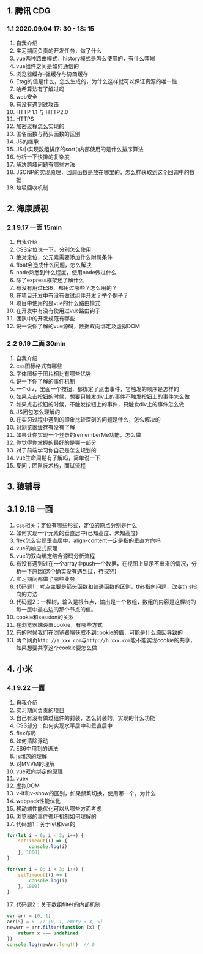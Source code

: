 ## 1. 腾讯 CDG 

### 1.1 2020.09.04 17: 30 - 18: 15

1. 自我介绍
2. 实习期间负责的开发任务，做了什么
3. vue两种路由模式，history模式是怎么使用的，有什么弊端
4. vue组件之间是如何通信的
5. 浏览器缓存-强缓存与协商缓存
6. Etag的值是什么，怎么生成的，为什么这样就可以保证资源的唯一性
7. 哈希算法有了解过吗
8. web安全
9. 有没有遇到过攻击
10. HTTP 1.1 与 HTTP2.0
11. HTTPS
12. 加密过程怎么实现的
13. 匿名函数与箭头函数的区别
14. JS的继承
15. JS中实现数组排序的sort()内部使用的是什么排序算法
16. 分析一下快排的复杂度
17. 解决跨域问题有哪些方法
18. JSONP的实现原理，回调函数是放在哪里的，怎么样获取到这个回调中的数据
19. 垃圾回收机制

## 2. 海康威视

### 2.1  9.17 一面 15min

1. 自我介绍
2. CSS定位说一下，分别怎么使用
3. 绝对定位，父元素需要添加什么附属条件
4. float会造成什么问题，怎么解决
5. node熟悉到什么程度，使用node做过什么
6. 除了express框架还了解什么
7. 有没有用过ES6，都用过哪些？怎么用的？
8. 在项目开发中有没有做过组件开发？举个例子？
9. 项目中使用的是vue的什么路由模式
10. 在开发中有没有使用过vue路由钩子
11. 团队中的开发规范有哪些
12. 说一说你了解的vue源码，数据双向绑定及虚拟DOM

### 2.2 9.19 二面 30min

1. 自我介绍
2. css图标格式有哪些
3. 字体图标于图片相比有哪些优势
4. 说一下你了解的事件机制
5. 一个div，里面一个按钮，都绑定了点击事件，它触发的顺序是怎样的
6. 如果点击按钮的时候，想要只触发div上的事件不触发按钮上的事件怎么做
7. 如果点击按钮的时候，不触发按钮上的事件，只触发div上的事件怎么做
8. JS闭包怎么理解的
9. 在实习过程中遇到的印象比较深刻的问题是什么，怎么解决的
10. 对浏览器缓存有没有了解
11. 如果让你实现一个登录的rememberMe功能，怎么做
12. 你觉得你掌握的最好的是哪一部分
13. 对于前端学习你自己是怎么规划的
14. vue生命周期有了解吗，简单说一下
15. 反问：团队技术栈，面试流程


## 3. 猿辅导

## 3.1 9.18 一面

1. css相关：定位有哪些形式，定位的原点分别是什么
2. 如何实现一个元素的垂直居中(已知高度、未知高度)
3. flex怎么实现垂直居中，align-content一定是指的垂直方向吗
4. vue的响应式原理
5. vue的双向绑定结合源码分析流程
6. 有没有遇到过在一个array中push一个数据，在视图上显示不出来的情况，分析一下原因(这个确实没有遇到过，待探究)
7. 实习期间都做了哪些业务
8. 代码题1：考点主要是箭头函数和普通函数的区别，this指向问题，改变this指向的方法
9. 代码题2：一棵树，输入是根节点，输出是一个数组，数组的内容是这棵树的每一层中最右边的那个节点的值。
10. cookie和session的关系
11. 在浏览器端设置cookie，有哪些方式
12. 有的时候我们在浏览器端获取不到cookie的值，可能是什么原因导致的
13. 两个网页`http://a.xxx.com`与`http://b.xxx.com`能不能实现cookie的共享，如果想要共享这个cookie要怎么做

## 4. 小米

### 4.1 9.22 一面

1. 自我介绍
2. 实习期间负责的项目
3. 自己有没有做过组件的封装，怎么封装的，实现的什么功能
4. CSS部分：如何实现水平居中和垂直居中
5. flex布局
6. 如何清除浮动
7. ES6中用到的语法
8. js闭包的理解
9. 对MVVM的理解
10. vue双向绑定的原理
11. vuex
12. 虚拟DOM
13. v-if和v-show的区别，如果频繁切换，使用哪一个，为什么
14. webpack性能优化
15. 移动端性能优化可以从哪些方面考虑
16. 浏览器的事件循环机制如何理解的
17. 代码题1：关于let和var的
```javascript
for(let i = 0; i < 3; i++) {
    setTimeout(() => {
        console.log(i)
    }, 1000)
}
```

```javascript
for(var i = 0; i < 3; i++) {
    setTimeout(() => {
        console.log(i)
    }, 1000)
}
```
17. 代码题2：关于数组filter的内部机制
```javascript
var arr = [0, 1]
arr[5] = 5  // [0, 1, empty × 3, 5]
newArr = arr.filter(function (x) {
    return x === undefined
})
console.log(newArr.length)  // 0
```